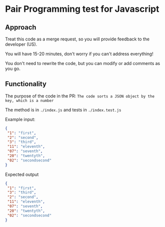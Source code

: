 # Pair Programming test for Javascript

## Approach
Treat this code as a merge request, so you will provide feedback to the developer (US).

You will have 15-20 minutes, don't worry if you can't address everything!

You don't need to rewrite the code, but you can modify or add comments as you go.

## Functionality
The purpose of the code in the PR: `The code sorts a JSON object by the key, which is a number`

The method is in `./index.js` and tests in `./index.test.js`

Example input:
```json
{
 "1": "first",
 "2": "second",
 "3": "third",
 "11": "eleventh",
 "07": "seventh",
 "20": "twentyth",
 "02": "secondsecond" 
}
```
Expected output
```json
{
 "1": "first",
 "3": "third",
 "2": "second",
 "11": "eleventh",
 "07": "seventh",
 "20": "twentyth",
 "02": "secondsecond" 
}
```
